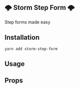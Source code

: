 ## 🌩️ Storm Step Form 🌩️

Step forms made easy

## Installation
```
yarn add storm-step-form
```

## Usage

## Props
```js

```
